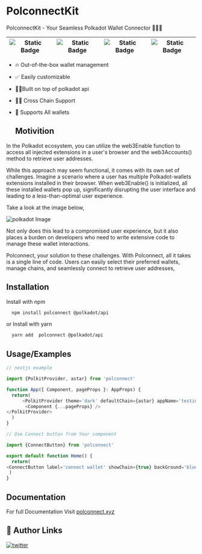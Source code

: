 
# PolconnectKit

PolconnectKit - Your Seamless Polkadot Wallet Connector 👩🏻‍💻


| ![Static Badge](https://img.shields.io/badge/polkadot-blue) | ![Static Badge](https://img.shields.io/badge/substrate-red) | ![Static Badge](https://img.shields.io/badge/typescript-fuchsia) | ![Static Badge](https://img.shields.io/badge/npm-red) |
| --- | --- | --- | --- |





- 🔥 Out-of-the-box wallet management
- ✅ Easily customizable
- 💪🏼Built on top of polkadot api
- 👌🏻 Cross Chain Support
- 🦄 Supports All wallets

  ## Motivition


In the Polkadot ecosystem, you can utilize the web3Enable function to access all injected extensions in a user's browser and the web3Accounts() method to retrieve user addresses. 

While this approach may seem functional, it comes with its own set of challenges. Imagine a scenario where a user has multiple Polkadot-wallets extensions installed in their browser. When web3Enable() is initialized, all these installed wallets pop up, significantly disrupting the user interface and leading to a less-than-optimal user experience.

Take a look at the image below, 


![polkadot Image](https://i.ibb.co/MnZT9bQ/photo-2023-10-09-12-25-29.jpg)


Not only does this lead to a compromised user experience, but it also places a burden on developers who need to write extensive code to manage these wallet interactions.

Polconnect, your solution to these challenges. With Polconnect, all it takes is a single line of code. Users can easily select their preferred wallets, manage chains, and seamlessly connect to retrieve user addresses,


## Installation

Install  with npm
```bash
  npm install polconnect @polkadot/api
```
 or Install  with yarn
```bash
  yarn add  polconnect @polkadot/api
```
    
## Usage/Examples

```javascript
// nextjs example

import {PolkitProvider, astar} from 'polconnect'

function App({ Component, pageProps }: AppProps) {
  return(
      <PolkitProvider theme='dark' defaultChain={astar} appName='testing'>
       <Component {...pageProps} />
</PolkitProvider>     
  ) 
}

// Use Connect button from Your component

import {ConnectButton} from 'polconnect'

export default function Home() {
  return(
<ConnectButton label='connect wallet' showChain={true} backGround='blue'   />
 )
}
```

## Documentation

For full Documentation  Visit  [polconnect.xyz](polconnect.kabugu.xyz/)




## 🔗 Author Links

[![twitter](https://img.shields.io/badge/twitter-1DA1F2?style=for-the-badge&logo=twitter&logoColor=white)](https://twitter.com/KabuguAbdul)








